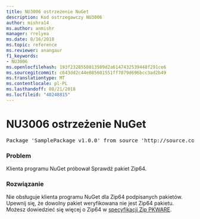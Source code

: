 ```yaml
---
title: NU3006 ostrzeżenie NuGet
description: Kod ostrzegawczy NU3006
author: mishra14
ms.author: anmishr
manager: rrelyea
ms.date: 8/16/2018
ms.topic: reference
ms.reviewer: anangaur
f1_keywords:
- NU3006
ms.openlocfilehash: 193f2328558013509d2a6147432539448f291ce6
ms.sourcegitcommit: c643dd2c44e085601551ff7079d696bcc3ad2b49
ms.translationtype: MT
ms.contentlocale: pl-PL
ms.lasthandoff: 08/21/2018
ms.locfileid: "40248815"
---
```

# <a name="nuget-warning-nu3006"></a>NU3006 ostrzeżenie NuGet

<pre>Package 'SamplePackage v1.0.0' from source 'http://source.com/index.json': Signed Zip64 packages are not supported.</pre>

### <a name="issue"></a>Problem

Klienta programu NuGet próbował Sprawdź pakiet Zip64.


### <a name="solution"></a>Rozwiązanie

Nie obsługuje klienta programu NuGet dla Zip64 podpisanych pakietów. Upewnij się, że dowolny pakiet weryfikowana nie jest Zip64 pakietu. Możesz dowiedzieć się więcej o Zip64 w [specyfikacji Zip PKWARE](https://pkware.cachefly.net/webdocs/casestudies/APPNOTE.TXT).


